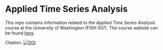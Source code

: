 Applied Time Series Analysis
=====
This repo contains information related to the _Applied Time Series Analysis_ course at the University of Washington (FISH 507). The course website can be found [here](https://catalyst.uw.edu/workspace/fish203/35553/243766).

Citation: 
[![DOI](https://zenodo.org/badge/78160922.svg)](https://zenodo.org/badge/latestdoi/78160922)
